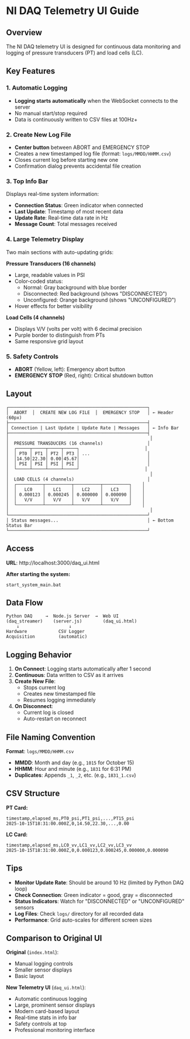 # NI DAQ Telemetry UI Guide

## Overview
The NI DAQ telemetry UI is designed for continuous data monitoring and logging of pressure transducers (PT) and load cells (LC).

## Key Features

### 1. Automatic Logging
- **Logging starts automatically** when the WebSocket connects to the server
- No manual start/stop required
- Data is continuously written to CSV files at 100Hz+

### 2. Create New Log File
- **Center button** between ABORT and EMERGENCY STOP
- Creates a new timestamped log file (format: `logs/MMDD/HHMM.csv`)
- Closes current log before starting new one
- Confirmation dialog prevents accidental file creation

### 3. Top Info Bar
Displays real-time system information:
- **Connection Status**: Green indicator when connected
- **Last Update**: Timestamp of most recent data
- **Update Rate**: Real-time data rate in Hz
- **Message Count**: Total messages received

### 4. Large Telemetry Display
Two main sections with auto-updating grids:

**Pressure Transducers (16 channels)**
- Large, readable values in PSI
- Color-coded status:
  - Normal: Gray background with blue border
  - Disconnected: Red background (shows "DISCONNECTED")
  - Unconfigured: Orange background (shows "UNCONFIGURED")
- Hover effects for better visibility

**Load Cells (4 channels)**
- Displays V/V (volts per volt) with 6 decimal precision
- Purple border to distinguish from PTs
- Same responsive grid layout

### 5. Safety Controls
- **ABORT** (Yellow, left): Emergency abort button
- **EMERGENCY STOP** (Red, right): Critical shutdown button

## Layout

```
┌─────────────────────────────────────────────────────┐
│  ABORT  │  CREATE NEW LOG FILE  │  EMERGENCY STOP   │ ← Header (60px)
├─────────────────────────────────────────────────────┤
│ Connection | Last Update | Update Rate | Messages   │ ← Info Bar
├─────────────────────────────────────────────────────┤
│                                                      │
│  PRESSURE TRANSDUCERS (16 channels)                 │
│  ┌─────┬─────┬─────┬─────┐                         │
│  │ PT0 │ PT1 │ PT2 │ PT3 │ ...                      │
│  │14.50│22.30│ 0.00│45.67│                          │
│  │ PSI │ PSI │ PSI │ PSI │                          │
│  └─────┴─────┴─────┴─────┘                         │
│                                                      │
│  LOAD CELLS (4 channels)                            │
│  ┌──────────┬──────────┬──────────┬──────────┐    │
│  │   LC0    │   LC1    │   LC2    │   LC3    │    │
│  │ 0.000123 │ 0.000245 │ 0.000000 │ 0.000090 │    │
│  │   V/V    │   V/V    │   V/V    │   V/V    │    │
│  └──────────┴──────────┴──────────┴──────────┘    │
│                                                      │
└─────────────────────────────────────────────────────┘
│ Status messages...                                  │ ← Bottom Status Bar
└─────────────────────────────────────────────────────┘
```

## Access

**URL**: http://localhost:3000/daq_ui.html

**After starting the system:**
```batch
start_system_main.bat
```

## Data Flow

```
Python DAQ     →  Node.js Server  →  Web UI
(daq_streamer)    (server.js)        (daq_ui.html)
    ↓                   ↓
Hardware            CSV Logger
Acquisition         (automatic)
```

## Logging Behavior

1. **On Connect**: Logging starts automatically after 1 second
2. **Continuous**: Data written to CSV as it arrives
3. **Create New File**: 
   - Stops current log
   - Creates new timestamped file
   - Resumes logging immediately
4. **On Disconnect**: 
   - Current log is closed
   - Auto-restart on reconnect

## File Naming Convention

**Format**: `logs/MMDD/HHMM.csv`
- **MMDD**: Month and day (e.g., `1015` for October 15)
- **HHMM**: Hour and minute (e.g., `1831` for 6:31 PM)
- **Duplicates**: Appends `_1`, `_2`, etc. (e.g., `1831_1.csv`)

## CSV Structure

**PT Card:**
```csv
timestamp,elapsed_ms,PT0_psi,PT1_psi,...,PT15_psi
2025-10-15T18:31:00.000Z,0,14.50,22.30,...,0.00
```

**LC Card:**
```csv
timestamp,elapsed_ms,LC0_vv,LC1_vv,LC2_vv,LC3_vv
2025-10-15T18:31:00.000Z,0,0.000123,0.000245,0.000000,0.000090
```

## Tips

- **Monitor Update Rate**: Should be around 10 Hz (limited by Python DAQ loop)
- **Check Connection**: Green indicator = good, gray = disconnected
- **Status Indicators**: Watch for "DISCONNECTED" or "UNCONFIGURED" sensors
- **Log Files**: Check `logs/` directory for all recorded data
- **Performance**: Grid auto-scales for different screen sizes

## Comparison to Original UI

**Original** (`index.html`):
- Manual logging controls
- Smaller sensor displays
- Basic layout

**New Telemetry UI** (`daq_ui.html`):
- Automatic continuous logging
- Large, prominent sensor displays
- Modern card-based layout
- Real-time stats in info bar
- Safety controls at top
- Professional monitoring interface

